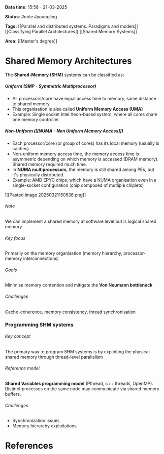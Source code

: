 **Data time:** 15:58 - 21-03-2025

**Status**: #note #youngling 

**Tags:** [[Parallel and distributed systems. Paradigms and models]] [[Classifying Parallel Architectures]] [[Shared Memory Systems]]

**Area**: [[Master's degree]]
# Shared Memory Architectures

The **Shared-Memory (SHM)** systems can be classified as:
##### Uniform (SMP - Symmetric Multiprocessor)
- All processors/core have equal access time to memory, same distance to shared memory.
- This organisation is also called **Uniform Memory Access (UMA)**
- Example: Single socket Intel Xeon-based system, where all cores share one memory controller
##### Non-Uniform ([[NUMA - Non Uniform Memory Access]])
- Each processor/core (or group of cores) has its local memory (usually is caches).
- Non-uniform memory access time, the memory access time is asymmetric depending on which memory is accessed (DRAM memory). Shared memory required much time.
- In **NUMA multiprocessors**, the memory is still shared among PEs, but it's physically distributed.
- Example: AMD EPYC chips, which have a NUMA organisation even in a single-socket configuration (chip composed of mutliple chiplets)

![[Pasted image 20250321160538.png]]
###### Note
We can implement a shared memory at software level but is logical shared memory
###### Key focus
Primarily on the memory organisation (memory hierarchy, processor-memory interconnections)
###### Goals
Minimise memory contention and mitigate the **Von Neumann bottleneck**
###### Challenges
Cache-coherence, memory consistency, thread synchronisation

### Programming SHM systems
###### Key concept
The primary way to program SHM systems is by exploiting the physical shared memory through thread-level parallelism
###### Reference model
**Shared Variables programming model** (Pthread, c++ threads, OpenMP). Distinct processes on the same node may communicate via shared memory buffers.
###### Challenges
- Synchronization issues
- Memory hierarchy exploitations
# References